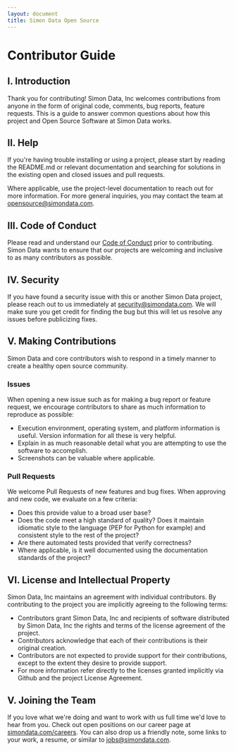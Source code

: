 ```yaml
---
layout: document
title: Simon Data Open Source
---
```


# Contributor Guide

## I. Introduction

Thank you for contributing! Simon Data, Inc welcomes contributions from anyone in the form of original code, comments, bug reports, feature requests. This is a guide to answer common questions about how this project and Open Source Software at Simon Data works.

## II. Help
If you're having trouble installing or using a project, please start by reading the README.md or relevant documentation and searching for solutions in the existing open and closed issues and pull requests.

Where applicable, use the project-level documentation to reach out for more information. For more general inquiries, you may contact the team at <a href="mailto:opensource@simondata.com">opensource@simondata.com</a>.

## III. Code of Conduct
Please read and understand our [Code of Conduct](code_of_conduct.html) prior to contributing. Simon Data wants to ensure that our projects are welcoming and inclusive to as many contributors as possible.

## IV. Security
If you have found a security issue with this or another Simon Data project, please reach out to us immediately at <a href="mailto:security@simondata.com">security@simondata.com</a>. We will make sure you get credit for finding the bug but this will let us resolve any issues before publicizing fixes.

## V. Making Contributions

Simon Data and core contributors wish to respond in a timely manner to create a healthy open source community.

### Issues
When opening a new issue such as for making a bug report or feature request, we encourage contributors to share as much information to reproduce as possible:
* Execution environment, operating system, and platform information is useful. Version information for all these is very helpful.
* Explain in as much reasonable detail what you are attempting to use the software to accomplish.
* Screenshots can be valuable where applicable.

### Pull Requests
We welcome Pull Requests of new features and bug fixes. When approving and new code, we evaluate on a few criteria:
* Does this provide value to a broad user base?
* Does the code meet a high standard of quality? Does it maintain idiomatic style to the language (PEP for Python for example) and consistent style to the rest of the project?
* Are there automated tests provided that verify correctness?
* Where applicable, is it well documented using the documentation standards of the project?


## VI. License and Intellectual Property
Simon Data, Inc maintains an agreement with individual contributors.  By contributing to the project you are implicitly agreeing to the following terms:
* Contributors grant Simon Data, Inc and recipients of software distributed by Simon Data, Inc the rights and terms of the license agreement of the project.
* Contributors acknowledge that each of their contributions is their original creation.
* Contributors are not expected to provide support for their contributions, except to the extent they desire to provide support.
* For more information refer directly to the licenses granted implicitly via Github and the project License Agreement.

## V. Joining the Team
If you love what we're doing and want to work with us full time we'd love to hear from you. Check out open positions on our career page at <a href="https://www.simondata.com/careers">simondata.com/careers</a>. You can also drop us a friendly note, some links to your work, a resume, or similar to <a href="mailto:jobs@simondata.com">jobs@simondata.com</a>.

